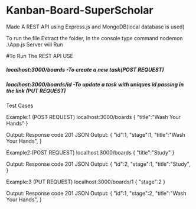 # Kanban-Board-SuperScholar
Made A REST API using Express.js and MongoDB(local database is used)

To run the file Extract the folder,
In the console type command nodemon .\App.js
Server will Run


#To Run The REST API USE
##### localhost:3000/boards        -To create a new task(POST REQUEST)
##### loaclhost:3000/boards/id     -To update a task with uniques id passing in the link (PUT REQUEST)

Test Cases


Example:1 (POST REQUEST)
localhost:3000/boards
{
"title":"Wash Your Hands"
}

Output: Response code 201
JSON Output:
{
"id":1,
"stage":1,
"title":"Wash Your Hands",
}


Example2:(POST REQUEST)
localhost:3000/boards
{
"title":"Study"
}

Output: Response code 201
JSON Output:
{
"id":2,
"stage":1,
"title":"Study",
}



Example:3 (PUT REQUEST)
localhost:3000/boards/1
{
"stage":2
}

Output: Response code 201
JSON Output:
{
"id":1,
"stage":2,
"title":"Wash Your Hands",
}


